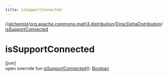 ```yaml
---
title: isSupportConnected
---
```

//[alchemist](../../../index.html)/[org.apache.commons.math3.distribution](../index.html)/[DiracDeltaDistribution](index.html)/[isSupportConnected](is-support-connected.html)



# isSupportConnected



[jvm]\
open override fun [isSupportConnected](is-support-connected.html)(): [Boolean](https://kotlinlang.org/api/latest/jvm/stdlib/kotlin/-boolean/index.html)




